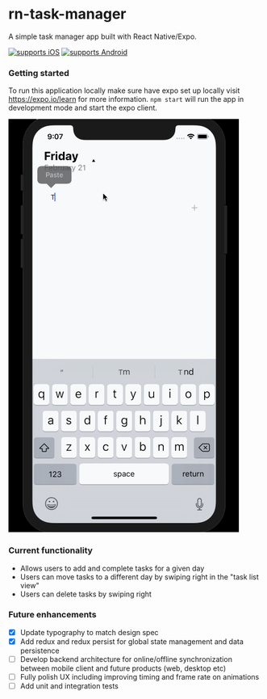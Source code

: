 # rn-task-manager
A simple task manager app built with React Native/Expo.

[![supports iOS](https://img.shields.io/badge/iOS-4630EB.svg?style=for-the-badge&logo=APPLE&labelColor=000&logoColor=fff)](https://github.com/expo/expo)
[![supports Android](https://img.shields.io/badge/Android-4630EB.svg?style=for-the-badge&logo=ANDROID&labelColor=000&logoColor=fff)](https://github.com/expo/expo)

### Getting started
To run this application locally make sure have expo set up locally visit https://expo.io/learn for more information. `npm start` will run the app in development mode and start the expo client.

![](./assets/demo.gif)

### Current functionality
- Allows users to add and complete tasks for a given day
- Users can move tasks to a different day by swiping right in the "task list view"
- Users can delete tasks by swiping right

### Future enhancements
- [X] Update typography to match design spec
- [X] Add redux and redux persist for global state management and data persistence
- [ ] Develop backend architecture for online/offline synchronization between mobile client and future products (web, desktop etc)
- [ ] Fully polish UX including improving timing and frame rate on animations
- [ ] Add unit and integration tests
